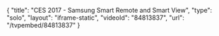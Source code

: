 {
    "title": "CES 2017 - Samsung Smart Remote and Smart View",
    "type": "solo",
    "layout": "iframe-static",
    "videoId": "84813837",
    "url": "\/tvpembed\/84813837"
}